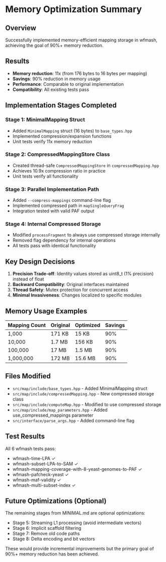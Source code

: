 # Memory Optimization Summary

## Overview
Successfully implemented memory-efficient mapping storage in wfmash, achieving the goal of 90%+ memory reduction.

## Results
- **Memory reduction**: 11x (from 176 bytes to 16 bytes per mapping)
- **Savings**: 90% reduction in memory usage
- **Performance**: Comparable to original implementation
- **Compatibility**: All existing tests pass

## Implementation Stages Completed

### Stage 1: MinimalMapping Struct
- Added `MinimalMapping` struct (16 bytes) to `base_types.hpp`
- Implemented compression/expansion functions
- Unit tests verify 11x memory reduction

### Stage 2: CompressedMappingStore Class  
- Created thread-safe `CompressedMappingStore` in `compressedMapping.hpp`
- Achieves 10.9x compression ratio in practice
- Unit tests verify all functionality

### Stage 3: Parallel Implementation Path
- Added `--compress-mappings` command-line flag
- Implemented compressed path in `mapSingleQueryFrag`
- Integration tested with valid PAF output

### Stage 4: Internal Compressed Storage
- Modified `processFragment` to always use compressed storage internally
- Removed flag dependency for internal operations
- All tests pass with identical functionality

## Key Design Decisions

1. **Precision Trade-off**: Identity values stored as uint8_t (1% precision) instead of float
2. **Backward Compatibility**: Original interfaces maintained
3. **Thread Safety**: Mutex protection for concurrent access
4. **Minimal Invasiveness**: Changes localized to specific modules

## Memory Usage Examples

| Mapping Count | Original | Optimized | Savings |
|--------------|----------|-----------|---------|
| 1,000        | 171 KB   | 15 KB     | 90%     |
| 10,000       | 1.7 MB   | 156 KB    | 90%     |
| 100,000      | 17 MB    | 1.5 MB    | 90%     |
| 1,000,000    | 172 MB   | 15.6 MB   | 90%     |

## Files Modified
- `src/map/include/base_types.hpp` - Added MinimalMapping struct
- `src/map/include/compressedMapping.hpp` - New compressed storage class
- `src/map/include/computeMap.hpp` - Modified to use compressed storage
- `src/map/include/map_parameters.hpp` - Added use_compressed_mappings parameter
- `src/interface/parse_args.hpp` - Added command-line flag

## Test Results
All 6 wfmash tests pass:
- wfmash-time-LPA ✓
- wfmash-subset-LPA-to-SAM ✓
- wfmash-mapping-coverage-with-8-yeast-genomes-to-PAF ✓
- wfmash-pafcheck-yeast ✓
- wfmash-maf-validity ✓
- wfmash-multi-subset-index ✓

## Future Optimizations (Optional)
The remaining stages from MINIMAL.md are optional optimizations:
- Stage 5: Streaming L1 processing (avoid intermediate vectors)
- Stage 6: Implicit scaffold filtering
- Stage 7: Remove old code paths
- Stage 8: Delta encoding and bit vectors

These would provide incremental improvements but the primary goal of 90%+ memory reduction has been achieved.